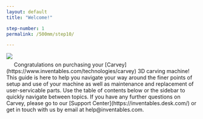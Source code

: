 ```yaml
---
layout: default
title: "Welcome!"

step-number: 1
permalink: /500mm/step10/

---
```


<img src="carvey_main.jpg" style="margin-bottom: 20px" />
Congratulations on purchasing your [Carvey](https://www.inventables.com/technologies/carvey) 3D carving machine! This guide is here to help you navigate your way around the finer points of setup and use of your machine as well as maintenance and replacement of user-servicable parts. Use the table of contents below or the sidebar to quickly navigate between topics. If you have any further questions on Carvey, please go to our [Support Center](https://inventables.desk.com/) or get in touch with us by email at help@inventables.com.